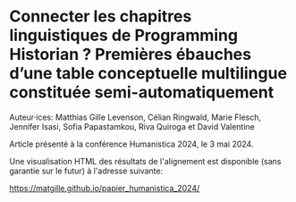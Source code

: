 # Connecter les chapitres linguistiques de Programming Historian ? Premières ébauches d’une table conceptuelle multilingue constituée semi-automatiquement


Auteur·ices: Matthias Gille Levenson, Célian Ringwald, Marie Flesch, Jennifer Isasi, Sofia Papastamkou, Riva Quiroga et David Valentine

Article présenté à la conférence Humanistica 2024, le 3 mai 2024. 

Une visualisation HTML des résultats de l'alignement est disponible (sans garantie sur le futur) à l'adresse suivante: 

https://matgille.github.io/papier_humanistica_2024/


 
